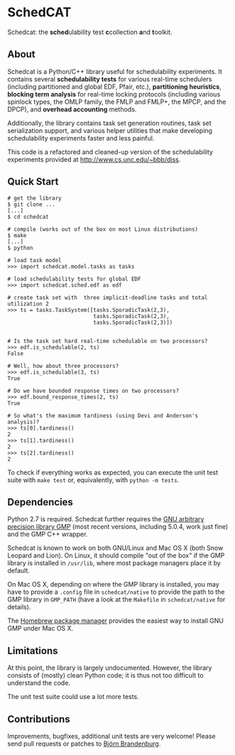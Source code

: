 # SchedCAT
Schedcat: the **sched**ulability test **c**collection **a**nd **t**oolkit.

## About

Schedcat is a Python/C++ library useful for schedulability experiments. It contains several **schedulability tests** for various real-time schedulers (including partitioned and global EDF, Pfair, etc.), **partitioning heuristics**, **blocking term analysis** for real-time locking protocols (including various spinlock types, the OMLP family, the FMLP and FMLP+, the MPCP, and the DPCP), and **overhead accounting** methods.

Additionally, the library contains task set generation routines, task set serialization support, and various helper utilities that make developing schedulability experiments faster and less painful.

This code is a refactored and cleaned-up version of the schedulability experiments provided at http://www.cs.unc.edu/~bbb/diss.

## Quick Start

	# get the library 
	$ git clone ...
	[...]
	$ cd schedcat

	# compile (works out of the box on most Linux distributions)
	$ make
	[...]
	$ python
	
	# load task model
	>>> import schedcat.model.tasks as tasks

	# load schedulability tests for global EDF
	>>> import schedcat.sched.edf as edf

	# create task set with  three implicit-deadline tasks and total utilization 2
	>>> ts = tasks.TaskSystem([tasks.SporadicTask(2,3),
	                           tasks.SporadicTask(2,3),
	                           tasks.SporadicTask(2,3)])

	
	# Is the task set hard real-time schedulable on two processors?
	>>> edf.is_schedulable(2, ts)
	False
	
	# Well, how about three processors?
	>>> edf.is_schedulable(3, ts)
	True
	
	# Do we have bounded response times on two processors?
	>>> edf.bound_response_times(2, ts)
	True
	
	# So what's the maximum tardiness (using Devi and Anderson's analysis)?
	>>> ts[0].tardiness()
	2
	>>> ts[1].tardiness()
	2
	>>> ts[2].tardiness()
	2

To check if everything works as expected, you can execute the unit test suite with `make test` or, equivalently, with `python -m tests`.


## Dependencies

Python 2.7 is required. Schedcat further requires the [GNU arbitrary precision library GMP](http://gmplib.org/) (most recent versions, including 5.0.4, work just fine) and the GMP C++ wrapper.

Schedcat is known to work on both GNU/Linux and Mac OS X (both Snow Leopard and Lion). On Linux, it should compile "out of the box" if the GMP library is installed in `/usr/lib`, where most package managers place it by default.

On Mac OS X, depending on where the GMP library is installed, you may have to provide a `.config` file in `schedcat/native` to provide the path to the GMP library in `GMP_PATH` (have a look at the `Makefile` in `schedcat/native` for details).

The [Homebrew package manager](http://mxcl.github.com/homebrew/) provides the easiest way to install GNU GMP under Mac OS X.

## Limitations

At this point, the library is largely undocumented. However, the library consists of (mostly) clean Python code; it is thus not too difficult to understand the code. 

The unit test suite could use a lot more tests.

## Contributions

Improvements, bugfixes, additional unit tests are very welcome! Please send pull requests or patches to [Björn Brandenburg](http://www.mpi-sws.org/~bbb).

